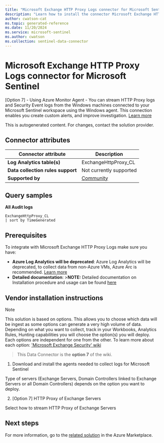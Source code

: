 ```yaml
---
title: "Microsoft Exchange HTTP Proxy Logs connector for Microsoft Sentinel"
description: "Learn how to install the connector Microsoft Exchange HTTP Proxy Logs to connect your data source to Microsoft Sentinel."
author: cwatson-cat
ms.topic: generated-reference
ms.date: 11/20/2024
ms.service: microsoft-sentinel
ms.author: cwatson
ms.collection: sentinel-data-connector
---
```


# Microsoft Exchange HTTP Proxy Logs connector for Microsoft Sentinel

[Option 7] - Using Azure Monitor Agent - You can stream HTTP Proxy logs and Security Event logs from the Windows machines connected to your Microsoft Sentinel workspace using the Windows agent. This connection enables you create custom alerts, and improve investigation. [Learn more](https://aka.ms/ESI_DataConnectorOptions)

This is autogenerated content. For changes, contact the solution provider.

## Connector attributes

| Connector attribute | Description |
| --- | --- |
| **Log Analytics table(s)** | ExchangeHttpProxy_CL<br/> |
| **Data collection rules support** | Not currently supported |
| **Supported by** | [Community](https://github.com/Azure/Azure-Sentinel/issues) |

## Query samples

**All Audit logs**

   ```kusto
ExchangeHttpProxy_CL 
   | sort by TimeGenerated
   ```



## Prerequisites

To integrate with Microsoft Exchange HTTP Proxy Logs make sure you have: 

- **Azure Log Analytics will be deprecated**: Azure Log Analytics will be deprecated, to collect data from non-Azure VMs, Azure Arc is recommended. [Learn more](/azure/azure-monitor/agents/azure-monitor-agent-install?tabs=ARMAgentPowerShell,PowerShellWindows,PowerShellWindowsArc,CLIWindows,CLIWindowsArc)
- **Detailed documentation**: >**NOTE:** Detailed documentation on Installation procedure and usage can be found [here](https://aka.ms/MicrosoftExchangeSecurityGithub)


## Vendor installation instructions


> [!NOTE]
   >  This solution is based on options. This allows you to choose which data will be ingest as some options can generate a very high volume of data. Depending on what you want to collect, track in your Workbooks, Analytics Rules, Hunting capabilities you will choose the option(s) you will deploy. Each options are independent for one from the other. To learn more about each option: ['Microsoft Exchange Security' wiki](https://aka.ms/ESI_DataConnectorOptions)

>This Data Connector is the **option 7** of the wiki.

1.  Download and install the agents needed to collect logs for Microsoft Sentinel

Type of servers (Exchange Servers, Domain Controllers linked to Exchange Servers or all Domain Controllers) depends on the option you want to deploy.


2. [Option 7] HTTP Proxy of Exchange Servers

Select how to stream HTTP Proxy of Exchange Servers




## Next steps

For more information, go to the [related solution](https://azuremarketplace.microsoft.com/en-us/marketplace/apps/microsoftsentinelcommunity.azure-sentinel-solution-exchangesecurityinsights?tab=Overview) in the Azure Marketplace.
